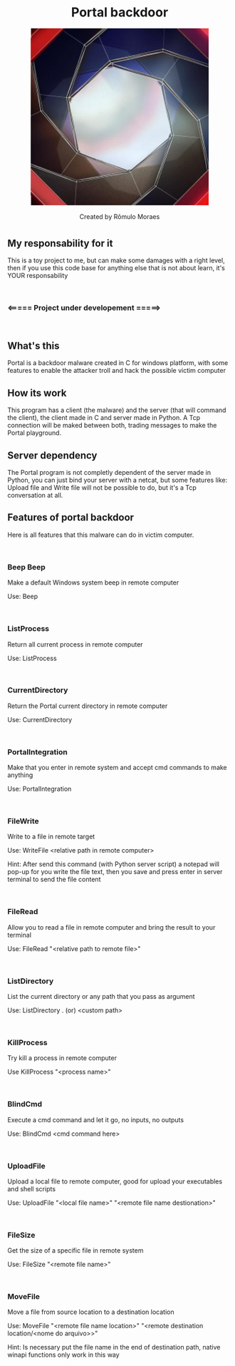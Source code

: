 <div align="center">
    <h1>Portal backdoor</h1>
    <img width="400px" src="./images/ExampleImage.jpeg">
    <p>Created by Rômulo Moraes</p>    
</div>

#

## My responsability for it
This is a toy project to me, but can make some damages with a right level, then if you use this code base for anything else that is not about learn, it's YOUR responsability

<br/>

### \<===== Project under developement =====\>

<br/>

## What's this
Portal is a backdoor malware created in C for windows platform, with some features to enable the attacker troll and hack the possible victim computer

## How its work
This program has a client (the malware) and the server (that will command the client), the client made in C and server made in Python. A Tcp connection will be maked between both, trading messages to make the Portal playground.

## Server dependency
The Portal program is not completly dependent of the server made in Python, you can just bind your server with a netcat, but some features like: Upload file and Write file will not be possible to do, but it's a Tcp conversation at all.

## Features of portal backdoor
Here is all features that this malware can do in victim computer.

<br/>

### Beep Beep
Make a default Windows system beep in remote computer

Use: Beep

<br/>

### ListProcess
Return all current process in remote computer

Use: ListProcess

<br/>

### CurrentDirectory
Return the Portal current directory in remote computer

Use: CurrentDirectory

<br/>

### PortalIntegration
Make that you enter in remote system and accept cmd commands to make anything

Use: PortalIntegration

<br/>

### FileWrite
Write to a file in remote target

Use: WriteFile \<relative path in remote computer\>

Hint: After send this command (with Python server script) a notepad will pop-up for you write the file text, then you save and press enter in server terminal to send the file content

<br/>

### FileRead 
Allow you to read a file in remote computer and bring the result to your terminal

Use: FileRead "\<relative path to remote file\>"

<br/>

### ListDirectory
List the current directory or any path that you pass as argument

Use: ListDirectory . (or) \<custom path\>

<br/>

### KillProcess
Try kill a process in remote computer

Use KillProcess "\<process name\>"

<br/>

### BlindCmd
Execute a cmd command and let it go, no inputs, no outputs

Use: BlindCmd \<cmd command here\>

<br/>

### UploadFile
Upload a local file to remote computer, good for upload your executables and shell scripts

Use: UploadFile "\<local file name\>" "\<remote file name destionation\>"

<br/>

### FileSize 
Get the size of a specific file in remote system

Use: FileSize "\<remote file name\>"

<br/>

### MoveFile
Move a file from source location to a destination location

Use: MoveFile "\<remote file name location\>" "\<remote destination location/<nome do arquivo\>\>"

Hint: Is necessary put the file name in the end of destination path, native winapi functions only work in this way





